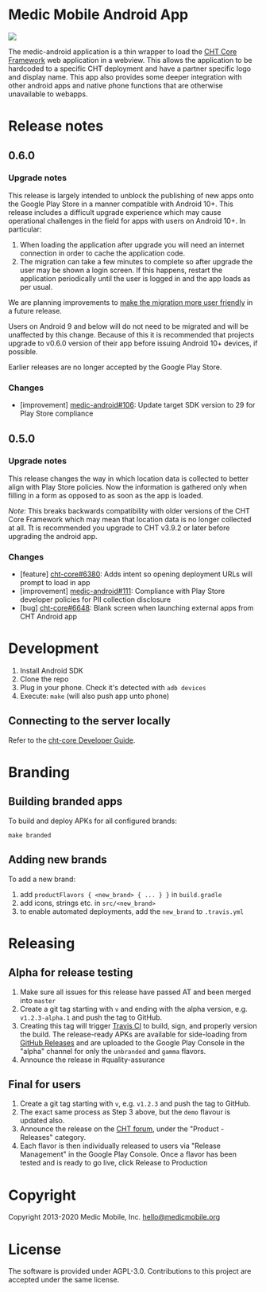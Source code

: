 Medic Mobile Android App
========================

<a href="https://travis-ci.org/medic/medic-android"><img src="https://travis-ci.org/medic/medic-android.svg"/></a>

The medic-android application is a thin wrapper to load the [CHT Core Framework](https://github.com/medic/cht-core/) web application in a webview. This allows the application to be hardcoded to a specific CHT deployment and have a partner specific logo and display name. This app also provides some deeper integration with other android apps and native phone functions that are otherwise unavailable to webapps.

# Release notes

## 0.6.0

### Upgrade notes

This release is largely intended to unblock the publishing of new apps onto the Google Play Store in a manner compatible with Android 10+. This release includes a difficult upgrade experience which may cause operational challenges in the field for apps with users on Android 10+. In particular:

1. When loading the application after upgrade you will need an internet connection in order to cache the application code.
2. The migration can take a few minutes to complete so after upgrade the user may be shown a login screen. If this happens, restart the application periodically until the user is logged in and the app loads as per usual.

We are planning improvements to [make the migration more user friendly](https://github.com/medic/medic-android/issues/134) in a future release.

Users on Android 9 and below will do not need to be migrated and will be unaffected by this change. Because of this it is recommended that projects upgrade to v0.6.0 version of their app before issuing Android 10+ devices, if possible.

Earlier releases are no longer accepted by the Google Play Store.

### Changes

- [improvement] [medic-android#106](https://github.com/medic/medic-android/issues/106): Update target SDK version to 29 for Play Store compliance

## 0.5.0

### Upgrade notes

This release changes the way in which location data is collected to better align with Play Store policies. Now the information is gathered only when filling in a form as opposed to as soon as the app is loaded.

*Note*: This breaks backwards compatibility with older versions of the CHT Core Framework which may mean that location data is no longer collected at all. Tt is recommended you upgrade to CHT v3.9.2 or later before upgrading the android app.

### Changes

- [feature] [cht-core#6380](https://github.com/medic/cht-core/issues/6380): Adds intent so opening deployment URLs will prompt to load in app
- [improvement] [medic-android#111](https://github.com/medic/medic-android/issues/111): Compliance with Play Store developer policies for PII collection disclosure
- [bug] [cht-core#6648](https://github.com/medic/cht-core/issues/6648): Blank screen when launching external apps from CHT Android app

# Development

1. Install Android SDK
2. Clone the repo
3. Plug in your phone. Check it's detected with `adb devices`
4. Execute: `make` (will also push app unto phone)

## Connecting to the server locally
Refer to the [cht-core Developer Guide](https://github.com/medic/cht-core/blob/master/DEVELOPMENT.md#testing-locally-with-devices).

# Branding

## Building branded apps

To build and deploy APKs for all configured brands:

	make branded

## Adding new brands

To add a new brand:

1. add `productFlavors { <new_brand> { ... } }` in `build.gradle`
1. add icons, strings etc. in `src/<new_brand>`
1. to enable automated deployments, add the `new_brand` to `.travis.yml`

# Releasing

## Alpha for release testing

1. Make sure all issues for this release have passed AT and been merged into `master`
2. Create a git tag starting with `v` and ending with the alpha version, e.g. `v1.2.3-alpha.1` and push the tag to GitHub.
3. Creating this tag will trigger [Travis CI](https://travis-ci.org/github/medic/medic-android) to build, sign, and properly version the build. The release-ready APKs are available for side-loading from [GitHub Releases](https://github.com/medic/medic-android/releases) and are uploaded to the Google Play Console in the "alpha" channel for only the `unbranded` and `gamma` flavors.
4. Announce the release in #quality-assurance

## Final for users

1. Create a git tag starting with `v`, e.g. `v1.2.3` and push the tag to GitHub. 
2. The exact same process as Step 3 above, but the `demo` flavour is updated also.
3. Announce the release on the [CHT forum](https://forum.communityhealthtoolkit.org), under the "Product - Releases" category.
4. Each flavor is then individually released to users via "Release Management" in the Google Play Console. Once a flavor has been tested and is ready to go live, click Release to Production

# Copyright

Copyright 2013-2020 Medic Mobile, Inc. <hello@medicmobile.org>

# License

The software is provided under AGPL-3.0. Contributions to this project are accepted under the same license.
